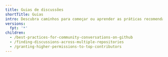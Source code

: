 ```yaml
---
title: Guias de discussões
shortTitle: Guias
intro: Descubra caminhos para começar ou aprender as práticas recomendadas para participar ou monitorar as discussões da sua comunidade.
versions:
  fpt: '*'
children:
  - /best-practices-for-community-conversations-on-github
  - /finding-discussions-across-multiple-repositories
  - /granting-higher-permissions-to-top-contributors
---
```


